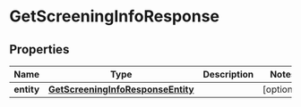 

# GetScreeningInfoResponse


## Properties

| Name | Type | Description | Notes |
|------------ | ------------- | ------------- | -------------|
|**entity** | [**GetScreeningInfoResponseEntity**](GetScreeningInfoResponseEntity.md) |  |  [optional] |



